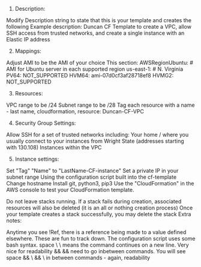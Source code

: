 1. Description:

 Modify Description string to state that this is your template and creates the following
 Example description:
   Duncan CF Template to create a VPC, allow SSH access from trusted networks, and create a single instance with an Elastic IP address

2. Mappings:

Adjust AMI to be the AMI of your choice
This section:
AWSRegionUbuntu: # AMI for Ubuntu server in each supported region
us-east-1:   # N. Virginia
  PV64: NOT_SUPPORTED
  HVM64: ami-07d0cf3af28718ef8
  HVMG2: NOT_SUPPORTED
  
3. Resources:

VPC range to be /24
Subnet range to be /28
Tag each resource with a name - last name, cloudformation, resource: Duncan-CF-VPC

4. Security Group Settings:

Allow SSH for a set of trusted networks including:
Your home / where you usually connect to your instances from
Wright State (addresses starting with 130.108)
Instances within the VPC

5. Instance settings:

Set "Tag" "Name" to "LastName-CF-instance"
Set a private IP in your subnet range
Using the configuration script built into the cf-template
Change hostname
Install git, python3, pip3
Use the "CloudFormation" in the AWS console to test your CloudFormation template.

Do not leave stacks running.
If a stack fails during creation, associated resources will also be deleted (it is an all or nothing creation process)
Once your template creates a stack successfully, you may delete the stack
Extra notes:

Anytime you see !Ref, there is a reference being made to a value defined elsewhere. These are fun to track down.
The configuration script uses some bash syntax.
space \ \ means the command continues on a new line. Very nice for readability
&& && need to go inbetween commands. You will see space && \ && \ in between commands - again, readability

